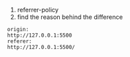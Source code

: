 1. referrer-policy
2. find the reason behind the difference
```
origin:
http://127.0.0.1:5500
referer:
http://127.0.0.1:5500/
```
